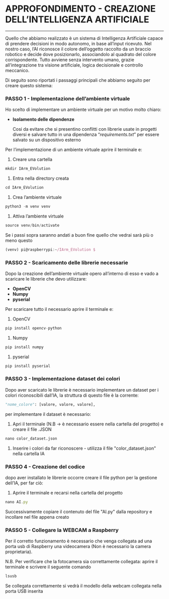 # APPROFONDIMENTO - CREAZIONE DELL’INTELLIGENZA ARTIFICIALE

---

Quello che abbiamo realizzato è un sistema di Intelligenza Artificiale capace di prendere decisioni in modo autonomo, in base all’input ricevuto. Nel nostro caso, l’AI riconosce il colore dell’oggetto raccolto da un braccio robotico e decide dove posizionarlo, associandolo al quadrato del colore corrispondente. Tutto avviene senza intervento umano, grazie all’integrazione tra visione artificiale, logica decisionale e controllo meccanico.

Di seguito sono riportati i passaggi principali che abbiamo seguito per creare questo sistema:

### PASSO 1 - Implementazione dell’ambiente virtuale

Ho scelto di implementare un ambiente virtuale per un motivo molto chiaro:

- **Isolamento delle dipendenze**
    
    Cosi da evitare che si presentino conflitti con librerie usate in progetti diversi e salvare tutto in una dipendenza “*requirements.txt*” per essere salvato su un dispositivo esterno 
    

Per l’implementazione di un ambiente virtuale aprire il terminale e:

1. Creare una cartella 

```jsx
mkdir IArm_EVolution
```

1. Entra nella directory creata

```jsx
cd IArm_EVolution
```

1. Crea l’ambiente virtuale 

```jsx
python3 -m venv venv
```

1. Attiva l’ambiente virtuale 

```jsx
source venv/bin/activate
```

Se i passi sopra saranno andati a buon fine quello che vedrai sarà più o meno questo

```jsx
(venv) pi@raspberrypi:~/IArm_EVolution $
```

### PASSO 2 - Scaricamento delle librerie necessarie

Dopo la creazione dell’ambiente virtuale opero all’interno di esso e vado a scaricare le librerie che devo utilizzare:

- **OpenCV**
- **Numpy**
- **pyserial**

Per scaricare tutto il necessario aprire il terminale e:

1. OpenCV 

```jsx
pip install opencv-python 
```

1. Numpy

```jsx
pip install numpy
```

1. pyserial

```jsx
pip install pyserial
```

### PASSO 3 - Implementazione dataset dei colori

Dopo aver scaricato le librerie è necessario implementare un dataset per i colori riconoscibili dall’IA, la struttura di questo file è la corrente:

```python
"nome_colore": [valore, valore, valore],
```

per implementare il dataset è necessario:

1. Apri il terminale (N.B → è necessario essere nella cartella del progetto) e creare il file .JSON

```python
nano color_dataset.json
```

1. Inserire i colori da far riconoscere - utilizza il file "color_dataset.json" nella cartella IA

### PASSO 4 - Creazione del codice

dopo aver installato le librerie occorre creare il file python per la gestione dell’IA, per far ciò:

1. Aprire il terminale e recarsi nella cartella del progetto 

```jsx
nano AI.py
```

Successivamente copiare il contenuto del file "AI.py" dalla repository e incollare nel file appena creato

### PASSO 5 - Collegare la WEBCAM a Raspberry

Per il corretto funzionamento è necessario che venga collegata ad una porta usb di Raspberry una videocamera (Non è necessario la camera proprietaria).

N.B. Per verificare che la fotocamera sia correttamente collegata: aprire il terminale e scrivere il seguente comando
```jsx
lsusb
```

Se collegata correttamente si vedrà il modello della webcam collegata nella porta USB inserita
